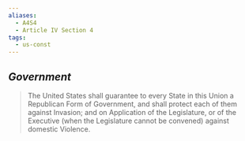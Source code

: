 ```yaml
---
aliases:
  - A4S4
  - Article IV Section 4
tags:
  - us-const
---
```

## *Government*

> The United States shall guarantee to every State in this Union a Republican Form of Government, and shall protect each of them against Invasion; and on Application of the Legislature, or of the Executive (when the Legislature cannot be convened) against domestic Violence.

